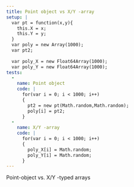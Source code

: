 ```yaml
---
title: Point object vs X/Y -array
setup: |
  var pt = function(x,y){
    this.X = x;
    this.Y = y;
  }
  var poly = new Array(1000);
  var pt2;
  
  var poly_X = new Float64Array(1000);
  var poly_Y = new Float64Array(1000);
tests:
  -
    name: Point object
    code: |
      for(var i = 0; i < 1000; i++)
      {
        pt2 = new pt(Math.random,Math.random);
        poly[i] = pt2;
      }
  -
    name: X/Y -array
    code: |
      for(var i = 0; i < 1000; i++)
      {
        poly_X[i] = Math.random;
        poly_Y[i] = Math.random;
      }
---
```

Point-object vs. X/Y -typed arrays
